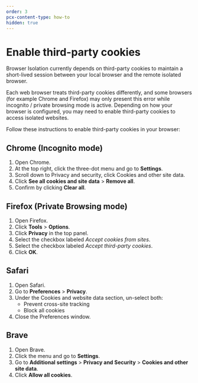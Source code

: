 ```yaml
---
order: 3
pcx-content-type: how-to
hidden: true
---
```


# Enable third-party cookies

Browser Isolation currently depends on third-party cookies to maintain a short-lived session between your local browser and the remote isolated browser.

Each web browser treats third-party cookies differently, and some browsers (for example Chrome and Firefox) may only present this error while incognito / private browsing mode is active. Depending on how your browser is configured, you may need to enable third-party cookies to access isolated websites.

Follow these instructions to enable third-party cookies in your browser:

## Chrome (Incognito mode)

1. Open Chrome.
1. At the top right, click the three-dot menu and go to **Settings**.
1. Scroll down to Privacy and security, click Cookies and other site data.
1. Click **See all cookies and site data** > **Remove all**.
1. Confirm by clicking **Clear all**.

## Firefox (Private Browsing mode)

1. Open Firefox.
1. Click **Tools** > **Options**.
1. Click **Privacy** in the top panel.
1. Select the checkbox labeled *Accept cookies from sites*.
1. Select the checkbox labeled *Accept third-party cookies*.
1. Click **OK**.

## Safari

1. Open Safari.
1. Go to **Preferences** > **Privacy**.
1. Under the Cookies and website data section, un-select both:
    * Prevent cross-site tracking
    * Block all cookies
1. Close the Preferences window.

## Brave

1. Open Brave.
1. Click the menu and go to **Settings**.
1. Go to **Additional settings** > **Privacy and Security** > **Cookies and other site data**.
1. Click **Allow all cookies**.
